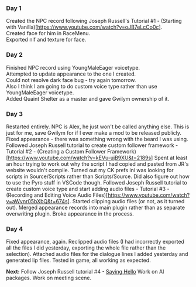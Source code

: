 ### Day 1 
Created the NPC record following Joseph Russell's Tutorial #1 - (Starting with Vanilla)[https://www.youtube.com/watch?v=oJB7eLcCo0c].  
Created face for him in RaceMenu.  
Exported nif and texture for face.

### Day 2
Finished NPC record using YoungMaleEager voicetype.  
Attempted to update appearance to the one I created.   
Could not resolve dark face bug - try again tomorrow.  
Also I think I am going to do custom voice type rather than use YoungMaleEager voicetype.  
Added Quaint Shelter as a master and gave Gwilym ownership of it.

### Day 3
Restarted entirely.  NPC is Alex, he just won't be called anything else.  This is just for me, save Gwilym for if I ever make a mod to be released publicly.
Fixed appearance - there was something wrong with the beard I was using.
Followed Joseph Russell tutorial to create custom follower framework  - Tutorial #2 - (Creating a Custom Follower Framework)[https://www.youtube.com/watch?v=kEVu-ujB9XU&t=2189s]
Spent at least an hour trying to work out why the script I had copied and pasted from JR's website wouldn't compile.  Turned out my CK prefs ini was looking for scripts in Source/Scripts rather than Scripts/Source.  Did also figure out how to use the Pyro stuff in VSCode though.
Followed Joseph Russell tutorial to create custom voice type and start adding audio files - Tutorial #3 - (Recording and Editing Voice Audio Files)[https://www.youtube.com/watch?v=aWvnr05bXbQ&t=674s].
Started clipping audio files (or not, as it turned out).
Merged appearance records into main plugin rather than as separate overwriting plugin.  Broke appearance in the process.

### Day 4
Fixed appearance, again.
Reclipped audio files (I had incorrectly exported all the files I did yesterday, exporting the whole file rather than the selection).
Attached audio files for the dialogue lines I added yesterday and generated lip files.
Tested in game, all working as expected.

**Next:**
Follow Joseph Russell tutorial #4 - [Saying Hello](https://www.youtube.com/watch?v=ycX2QWI08ls)
Work on AI packages.
Work on meeting scene.
